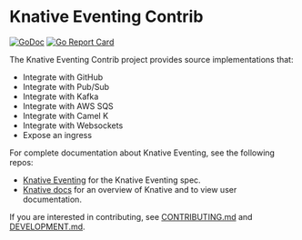 # Knative Eventing Contrib

[![GoDoc](https://godoc.org/github.com/knative/eventing-contrib?status.svg)](https://godoc.org/github.com/knative/eventing-contrib)
[![Go Report Card](https://goreportcard.com/badge/knative/eventing-contrib)](https://goreportcard.com/report/knative/eventing-contrib)

The Knative Eventing Contrib project provides source implementations that:

- Integrate with GitHub
- Integrate with Pub/Sub
- Integrate with Kafka
- Integrate with AWS SQS
- Integrate with Camel K
- Integrate with Websockets
- Expose an ingress

For complete documentation about Knative Eventing, see the following repos:

- [Knative Eventing](https://www.knative.dev/docs/eventing/) for the Knative
  Eventing spec.
- [Knative docs](https://www.knative.dev/docs/) for an overview of Knative and
  to view user documentation.

If you are interested in contributing, see [CONTRIBUTING.md](./CONTRIBUTING.md)
and [DEVELOPMENT.md](./DEVELOPMENT.md).
